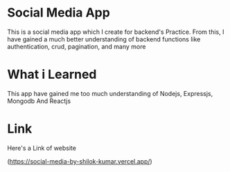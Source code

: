 
# Social Media App

This is a social media app which I create for backend's Practice. From this, I have gained a much better understanding of backend functions like authentication, crud, pagination, and many more

# What i Learned

This app have gained me too much understanding of Nodejs, Expressjs, Mongodb And Reactjs

# Link

Here's a Link of website

(https://social-media-by-shilok-kumar.vercel.app/)
